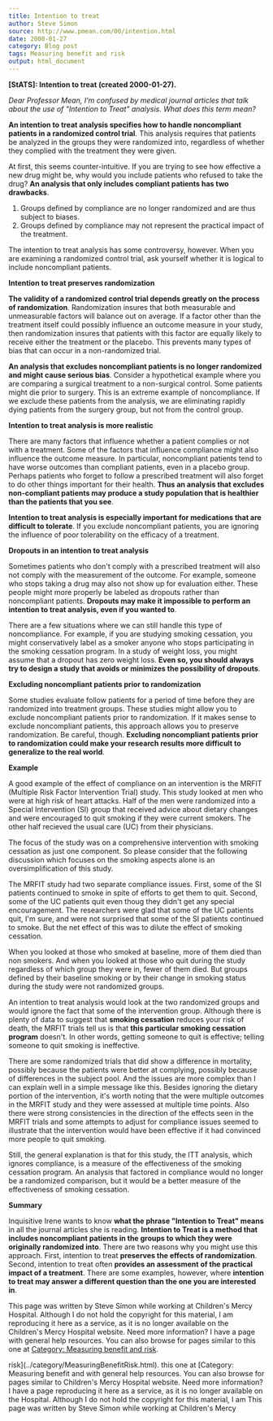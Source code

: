 ```yaml
---
title: Intention to treat
author: Steve Simon
source: http://www.pmean.com/00/intention.html
date: 2000-01-27
category: Blog post
tags: Measuring benefit and risk
output: html_document
---
```

****[StATS]:** Intention to treat (created
2000-01-27).**

*Dear Professor Mean, I'm confused by medical journal articles that
talk about the use of "Intention to Treat" analysis. What does this
term mean?*

**An intention to treat analysis specifies how to handle noncompliant
patients in a randomized control trial**. This analysis requires that
patients be analyzed in the groups they were randomized into, regardless
of whether they complied with the treatment they were given.

At first, this seems counter-intuitive. If you are trying to see how
effective a new drug might be, why would you include patients who
refused to take the drug? **An analysis that only includes compliant
patients has two drawbacks**.

1.  Groups defined by compliance are no longer randomized and are thus
    subject to biases.
2.  Groups defined by compliance may not represent the practical impact
    of the treatment.

The intention to treat analysis has some controversy, however. When you
are examining a randomized control trial, ask yourself whether it is
logical to include noncompliant patients.

**Intention to treat preserves randomization**

**The validity of a randomized control trial depends greatly on the
process of randomization**. Randomization insures that both measurable
and unmeasurable factors will balance out on average. If a factor other
than the treatment itself could possibly influence an outcome measure in
your study, then randomization insures that patients with this factor
are equally likely to receive either the treatment or the placebo. This
prevents many types of bias that can occur in a non-randomized trial.

**An analysis that excludes noncompliant patients is no longer
randomized and might cause serious bias**. Consider a hypothetical
example where you are comparing a surgical treatment to a non-surgical
control. Some patients might die prior to surgery. This is an extreme
example of noncompliance. If we exclude these patients from the
analysis, we are eliminating rapidly dying patients from the surgery
group, but not from the control group.

**Intention to treat analysis is more realistic**

There are many factors that influence whether a patient complies or not
with a treatment. Some of the factors that influence compliance might
also influence the outcome measure. In particular, noncompliant patients
tend to have worse outcomes than compliant patients, even in a placebo
group. Perhaps patients who forget to follow a prescribed treatment will
also forget to do other things important for their health. **Thus an
analysis that excludes non-compliant patients may produce a study
population that is healthier than the patients that you see**.

**Intention to treat analysis is especially important for medications
that are difficult to tolerate**. If you exclude noncompliant patients,
you are ignoring the influence of poor tolerability on the efficacy of a
treatment.

**Dropouts in an intention to treat analysis**

Sometimes patients who don't comply with a prescribed treatment will
also not comply with the measurement of the outcome. For example,
someone who stops taking a drug may also not show up for evaluation
either. These people might more properly be labeled as dropouts rather
than noncompliant patients. **Dropouts may make it impossible to perform
an intention to treat analysis, even if you wanted to**.

There are a few situations where we can still handle this type of
noncompliance. For example, if you are studying smoking cessation, you
might conservatively label as a smoker anyone who stops participating in
the smoking cessation program. In a study of weight loss, you might
assume that a dropout has zero weight loss. **Even so, you should always
try to design a study that avoids or minimizes the possibility of
dropouts**.

**Excluding noncompliant patients prior to randomization**

Some studies evaluate follow patients for a period of time before they
are randomized into treatment groups. These studies might allow you to
exclude noncompliant patients prior to randomization. If it makes sense
to exclude noncompliant patients, this approach allows you to preserve
randomization. Be careful, though. **Excluding noncompliant patients
prior to randomization could make your research results more difficult
to generalize to the real world**.

**Example**

A good example of the effect of compliance on an intervention is the
MRFIT (Multiple Risk Factor Intervention Trial) study. This study looked
at men who were at high risk of heart attacks. Half of the men were
randomized into a Special Intervention (SI) group that received advice
about dietary changes and were encouraged to quit smoking if they were
current smokers. The other half recieved the usual care (UC) from their
physicians.

The focus of the study was on a comprehensive intervention with smoking
cessation as just one component. So please consider that the following
discussion which focuses on the smoking aspects alone is an
oversimplification of this study.

The MRFIT study had two separate compliance issues. First, some of the
SI patients continued to smoke in spite of efforts to get them to quit.
Second, some of the UC patients quit even thoug they didn't get any
special encouragement. The researchers were glad that some of the UC
patients quit, I'm sure, and were not surprised that some of the SI
patients continued to smoke. But the net effect of this was to dilute
the effect of smoking cessation.

When you looked at those who smoked at baseline, more of them died than
non smokers. And when you looked at those who quit during the study
regardless of which group they were in, fewer of them died. But groups
defined by their baseline smoking or by their change in smoking status
during the study were not randomized groups.

An intention to treat analysis would look at the two randomized groups
and would ignore the fact that some of the intervention group. Although
there is plenty of data to suggest that **smoking cessation** reduces
your risk of death, the MRFIT trials tell us is that **this particular
smoking cessation program** doesn't. In other words, getting someone to
quit is effective; telling someone to quit smoking is ineffective.

There are some randomized trials that did show a difference in
mortality, possibly because the patients were better at complying,
possibly because of differences in the subject pool. And the issues are
more complex than I can explain well in a simple message like this.
Besides ignoring the dietary portion of the intervention, it's worth
noting that the were multiple outcomes in the MRFIT study and they were
assessed at multiple time points. Also there were strong consistencies
in the direction of the effects seen in the MRFIT trials and some
attempts to adjust for compliance issues seemed to illustrate that the
intervention would have been effective if it had convinced more people
to quit smoking.

Still, the general explanation is that for this study, the ITT analysis,
which ignores compliance, is a measure of the effectiveness of the
smoking cessation program. An analysis that factored in compliance would
no longer be a randomized comparison, but it would be a better measure
of the effectiveness of smoking cessation.

**Summary**

Inquisitive Irene wants to know **what the phrase "Intention to Treat"
means** in all the journal articles she is reading. **Intention to Treat
is a method that includes noncompliant patients in the groups to which
they were originally randomized into**. There are two reasons why you
might use this approach. First, intention to treat **preserves the
effects of randomization**. Second, intention to treat often **provides
an assessment of the practical impact of a treatment**. There are some
examples, however, where **intention to treat may answer a different
question than the one you are interested in**.

This page was written by Steve Simon while working at Children's Mercy
Hospital. Although I do not hold the copyright for this material, I am
reproducing it here as a service, as it is no longer available on the
Children's Mercy Hospital website. Need more information? I have a page
with general help resources. You can also browse for pages similar to
this one at [Category: Measuring benefit and
risk](../category/MeasuringBenefitRisk.html).
<!---More--->
risk](../category/MeasuringBenefitRisk.html).
this one at [Category: Measuring benefit and
with general help resources. You can also browse for pages similar to
Children's Mercy Hospital website. Need more information? I have a page
reproducing it here as a service, as it is no longer available on the
Hospital. Although I do not hold the copyright for this material, I am
This page was written by Steve Simon while working at Children's Mercy

<!---Do not use
****[StATS]:** Intention to treat (created
This page was written by Steve Simon while working at Children's Mercy
Hospital. Although I do not hold the copyright for this material, I am
reproducing it here as a service, as it is no longer available on the
Children's Mercy Hospital website. Need more information? I have a page
with general help resources. You can also browse for pages similar to
this one at [Category: Measuring benefit and
risk](../category/MeasuringBenefitRisk.html).
--->

